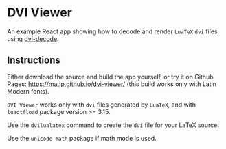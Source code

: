 # DVI Viewer

An example React app showing how to decode and render `LuaTeX` `dvi` files using [dvi-decode](https://github.com/matjp/dvi-decode).

## Instructions

Either download the source and build the app yourself, or try it on Github Pages: <https://matjp.github.io/dvi-viewer/> (this build works only with Latin Modern fonts).

`DVI Viewer` works only with `dvi` files generated by `LuaTeX`, and with `luaotfload` package version >= 3.15.

Use the `dvilualatex` command to create the `dvi` file for your LaTeX source.

Use the `unicode-math` package if math mode is used.
